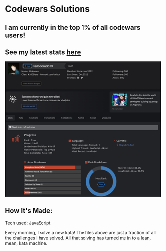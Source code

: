 # Codewars Solutions
## I am currently in the top 1% of all codewars users! 

## See my latest stats [here](https://www.codewars.com/users/vailcolorado13)

![codewars profile](codewars-profile.png)

## How It's Made:
Tech used:  JavaScript

Every morning, I solve a new kata! 
The files above are just a fraction of all the challenges I have solved. All that solving has turned me in to a lean, mean, kata machine. 


